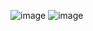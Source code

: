 ![image](https://github.com/l0lll000l/Reminder/assets/114205296/8e3c5872-9c97-4098-9166-9d76c11b1b0e)
![image](https://github.com/l0lll000l/Reminder/assets/114205296/c91ae389-6049-4f15-913b-32268a8b5b08)
